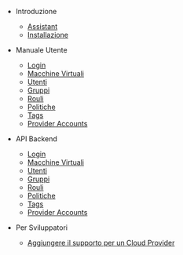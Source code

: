 - Introduzione
  - [Assistant](README.md)
  - [Installazione](install.md)


- Manuale Utente

  - [Login](api/logind.md)
  - [Macchine Virtuali](api/vmsd.md)
  - [Utenti](api/users.md)
  - [Gruppi](api/groupds.md)
  - [Rouli](api/roldes.md)
  - [Politiche](api/policdies.md)
  - [Tags](api/tagds.md)
  - [Provider Accounts](api/providersAcdcount.md)


- API Backend

  - [Login](api/login.md)
  - [Macchine Virtuali](api/vms.md)
  - [Utenti](api/users.md)
  - [Gruppi](api/groups.md)
  - [Rouli](api/roles.md)
  - [Politiche](api/policies.md)
  - [Tags](api/tags.md)
  - [Provider Accounts](api/providersAccount.md)

- Per Sviluppatori

  - [Aggiungere il supporto per un Cloud Provider](addProvider.md)